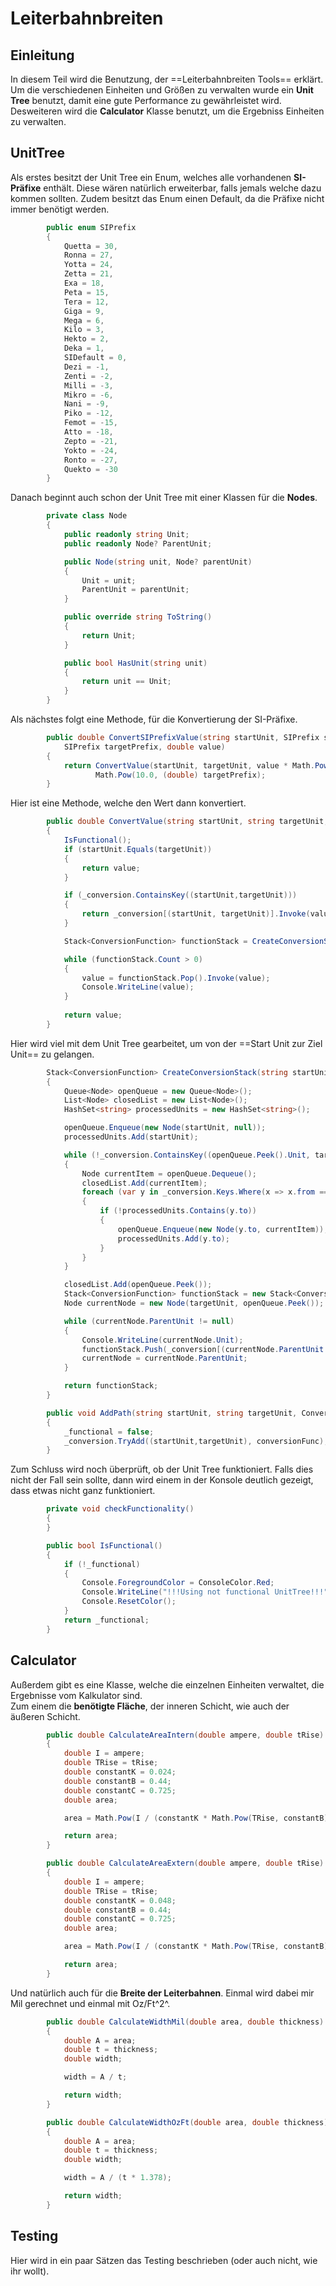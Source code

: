 # Leiterbahnbreiten

## Einleitung

In diesem Teil wird die Benutzung, der ==Leiterbahnbreiten Tools== erkl&auml;rt. 
Um die verschiedenen Einheiten und Gr&ouml;&szlig;en zu verwalten wurde ein **Unit Tree** benutzt, damit eine gute Performance zu gew&auml;hrleistet wird. 
Desweiteren wird die **Calculator** Klasse benutzt, um die Ergebniss Einheiten zu verwalten.

## UnitTree
Als erstes besitzt der Unit Tree ein Enum, welches alle vorhandenen **SI-Pr&auml;fixe** enth&auml;lt. 
Diese w&auml;ren nat&uuml;rlich erweiterbar, falls jemals welche dazu kommen sollten.
Zudem besitzt das Enum einen Default, da die Pr&auml;fixe nicht immer ben&ouml;tigt werden.
```c#
        public enum SIPrefix
        {
            Quetta = 30,
            Ronna = 27,
            Yotta = 24,
            Zetta = 21,
            Exa = 18,
            Peta = 15,
            Tera = 12,
            Giga = 9,
            Mega = 6,
            Kilo = 3,
            Hekto = 2,
            Deka = 1,
            SIDefault = 0,
            Dezi = -1,
            Zenti = -2,
            Milli = -3,
            Mikro = -6,
            Nani = -9,
            Piko = -12,
            Femot = -15,
            Atto = -18,
            Zepto = -21,
            Yokto = -24,
            Ronto = -27,
            Quekto = -30
        }
```
Danach beginnt auch schon der Unit Tree mit einer Klassen f&uuml;r die **Nodes**.
```c#
        private class Node
        {
            public readonly string Unit;
            public readonly Node? ParentUnit;

            public Node(string unit, Node? parentUnit)
            {
                Unit = unit;
                ParentUnit = parentUnit;
            }

            public override string ToString()
            {
                return Unit;
            }

            public bool HasUnit(string unit)
            {
                return unit == Unit;
            }
        }
```
Als n&auml;chstes folgt eine Methode, f&uuml;r die Konvertierung der SI-Pr&auml;fixe.
```c#
        public double ConvertSIPrefixValue(string startUnit, SIPrefix startPrefix, string targetUnit,
            SIPrefix targetPrefix, double value)
        {
            return ConvertValue(startUnit, targetUnit, value * Math.Pow(10.0, (double) startPrefix)) *
                   Math.Pow(10.0, (double) targetPrefix);
        }
```

Hier ist eine Methode, welche den Wert dann konvertiert.
```c#
        public double ConvertValue(string startUnit, string targetUnit, double value)
        {
            IsFunctional();
            if (startUnit.Equals(targetUnit))
            {
                return value;
            }

            if (_conversion.ContainsKey((startUnit,targetUnit)))
            {
                return _conversion[(startUnit, targetUnit)].Invoke(value);
            }

            Stack<ConversionFunction> functionStack = CreateConversionStack(startUnit, targetUnit);

            while (functionStack.Count > 0)
            {
                value = functionStack.Pop().Invoke(value);
                Console.WriteLine(value);
            }
            
            return value;
        }
```
Hier wird viel mit dem Unit Tree gearbeitet, um von der ==Start Unit zur Ziel Unit== zu gelangen.
```c#
        Stack<ConversionFunction> CreateConversionStack(string startUnit, string targetUnit)
        {
            Queue<Node> openQueue = new Queue<Node>();
            List<Node> closedList = new List<Node>();
            HashSet<string> processedUnits = new HashSet<string>();

            openQueue.Enqueue(new Node(startUnit, null));
            processedUnits.Add(startUnit);

            while (!_conversion.ContainsKey((openQueue.Peek().Unit, targetUnit)))
            {
                Node currentItem = openQueue.Dequeue();
                closedList.Add(currentItem);
                foreach (var y in _conversion.Keys.Where(x => x.from == currentItem.ToString()))
                {
                    if (!processedUnits.Contains(y.to))
                    {
                        openQueue.Enqueue(new Node(y.to, currentItem));
                        processedUnits.Add(y.to);
                    }
                }
            }

            closedList.Add(openQueue.Peek());
            Stack<ConversionFunction> functionStack = new Stack<ConversionFunction>();
            Node currentNode = new Node(targetUnit, openQueue.Peek());

            while (currentNode.ParentUnit != null)
            {
                Console.WriteLine(currentNode.Unit);
                functionStack.Push(_conversion[(currentNode.ParentUnit.Unit, currentNode.Unit)]);
                currentNode = currentNode.ParentUnit;
            }

            return functionStack;
        }

        public void AddPath(string startUnit, string targetUnit, ConversionFunction conversionFunc)
        {
            _functional = false;
            _conversion.TryAdd((startUnit,targetUnit), conversionFunc);
        }
```

Zum Schluss wird noch &uuml;berpr&uuml;ft, ob der Unit Tree funktioniert. 
Falls dies nicht der Fall sein sollte, dann wird einem in der Konsole deutlich gezeigt, dass etwas nicht ganz funktioniert.
```c#
        private void checkFunctionality()
        {
        }

        public bool IsFunctional()
        {
            if (!_functional)
            {
                Console.ForegroundColor = ConsoleColor.Red;
                Console.WriteLine("!!!Using not functional UnitTree!!!");
                Console.ResetColor();
            }
            return _functional;
        }
```

## Calculator
Au&szlig;erdem gibt es eine Klasse, welche die einzelnen Einheiten verwaltet, die Ergebnisse vom Kalkulator sind.  
Zum einem die **ben&ouml;tigte Fl&auml;che**, der inneren Schicht, wie auch der &auml;u&szlig;eren Schicht.
```c#
        public double CalculateAreaIntern(double ampere, double tRise)
        {
            double I = ampere;
            double TRise = tRise;
            double constantK = 0.024;
            double constantB = 0.44;
            double constantC = 0.725;
            double area;

            area = Math.Pow(I / (constantK * Math.Pow(TRise, constantB)), (1 / constantC));

            return area;
        }
```
```c#
        public double CalculateAreaExtern(double ampere, double tRise)
        {
            double I = ampere;
            double TRise = tRise;
            double constantK = 0.048;
            double constantB = 0.44;
            double constantC = 0.725;
            double area;

            area = Math.Pow(I / (constantK * Math.Pow(TRise, constantB)), (1 / constantC));

            return area;
        }
```

Und nat&uuml;rlich auch f&uuml;r die **Breite der Leiterbahnen**. Einmal wird dabei mir Mil gerechnet und einmal mit Oz/Ft^2^.
```c#
        public double CalculateWidthMil(double area, double thickness)
        {
            double A = area;
            double t = thickness;
            double width;

            width = A / t;

            return width;
        }
```
```c#
        public double CalculateWidthOzFt(double area, double thickness)
        {
            double A = area;
            double t = thickness;
            double width;

            width = A / (t * 1.378);

            return width;
        }
```

## Testing
Hier wird in ein paar S&auml;tzen das Testing beschrieben (oder auch nicht, wie ihr wollt).